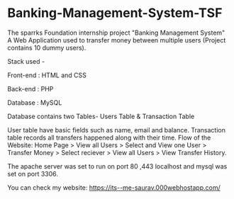 # Banking-Management-System-TSF

The sparrks Foundation internship project "Banking Management System"
A Web Application used to transfer money between multiple users (Project contains 10 dummy users).

Stack used -

Front-end : HTML and CSS

Back-end : PHP

Database : MySQL

Database contains two Tables- Users Table & Transaction Table

User table have basic fields such as name, email and balance.
Transaction table records all transfers happened along with their time.
Flow of the Website: Home Page > View all Users > Select and View one User > Transfer Money > Select reciever > View all Users > View Transfer History.

The apache server was set to run on port 80 ,443 localhost and mysql was set on port 3306.

You can check my website: https://its--me-saurav.000webhostapp.com/

